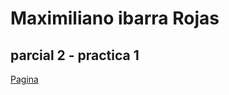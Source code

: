 # Maximiliano ibarra Rojas 
## parcial 2 - practica 1

[Pagina](https://maxib62.github.io/Practica5DesarrolloWeb.github.io/)